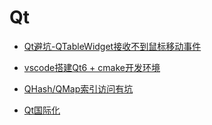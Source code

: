 # Qt

* [Qt避坑-QTableWidget接收不到鼠标移动事件](Qt/qtablewidget_no_mouse_move_event.md)

* [vscode搭建Qt6 + cmake开发环境](Qt/vscode_cmake_qt_6_dev_env_build.md)

* [QHash/QMap索引访问有坑](Qt/qhash_or_qmap_visit_error.md)

* [Qt国际化](Qt/qt_localized.md)